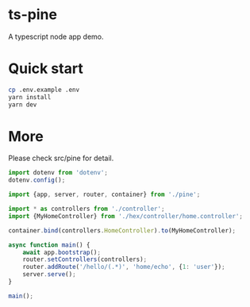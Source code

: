 # ts-pine

A typescript node app demo.

# Quick start

```bash
cp .env.example .env
yarn install
yarn dev
```
# More

Please check src/pine for detail.

```typescript
import dotenv from 'dotenv';
dotenv.config();

import {app, server, router, container} from './pine';

import * as controllers from './controller';
import {MyHomeController} from './hex/controller/home.controller';

container.bind(controllers.HomeController).to(MyHomeController);

async function main() {
    await app.bootstrap();
    router.setControllers(controllers);
    router.addRoute('/hello/(.*)', 'home/echo', {1: 'user'});
    server.serve();
}

main();
```

